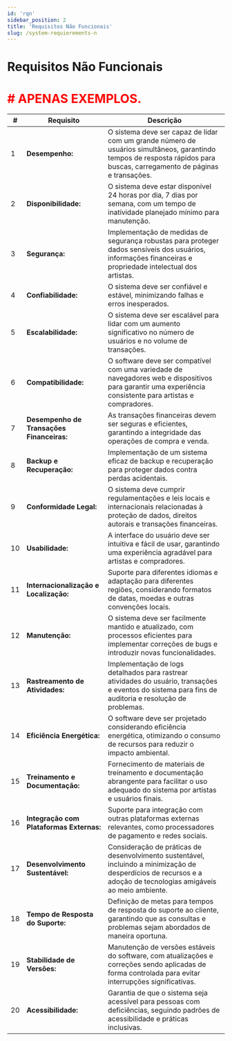 ```yaml
---
id: 'rqn'
sidebar_position: 2
title: 'Requisitos Não Funcionais'
slug: /system-requierements-n
---
```


# Requisitos Não Funcionais

# <font color="red"># APENAS EXEMPLOS.</font>

| # | Requisito                     | Descrição                                                                                                     |
|---|-------------------------------|---------------------------------------------------------------------------------------------------------------|
| 1 | **Desempenho:**               | O sistema deve ser capaz de lidar com um grande número de usuários simultâneos, garantindo tempos de resposta rápidos para buscas, carregamento de páginas e transações. |
| 2 | **Disponibilidade:**          | O sistema deve estar disponível 24 horas por dia, 7 dias por semana, com um tempo de inatividade planejado mínimo para manutenção. |
| 3 | **Segurança:**                | Implementação de medidas de segurança robustas para proteger dados sensíveis dos usuários, informações financeiras e propriedade intelectual dos artistas. |
| 4 | **Confiabilidade:**           | O sistema deve ser confiável e estável, minimizando falhas e erros inesperados.                                  |
| 5 | **Escalabilidade:**           | O sistema deve ser escalável para lidar com um aumento significativo no número de usuários e no volume de transações. |
| 6 | **Compatibilidade:**          | O software deve ser compatível com uma variedade de navegadores web e dispositivos para garantir uma experiência consistente para artistas e compradores. |
| 7 | **Desempenho de Transações Financeiras:** | As transações financeiras devem ser seguras e eficientes, garantindo a integridade das operações de compra e venda. |
| 8 | **Backup e Recuperação:**     | Implementação de um sistema eficaz de backup e recuperação para proteger dados contra perdas acidentais.        |
| 9 | **Conformidade Legal:**       | O sistema deve cumprir regulamentações e leis locais e internacionais relacionadas à proteção de dados, direitos autorais e transações financeiras. |
|10 | **Usabilidade:**              | A interface do usuário deve ser intuitiva e fácil de usar, garantindo uma experiência agradável para artistas e compradores. |
|11 | **Internacionalização e Localização:** | Suporte para diferentes idiomas e adaptação para diferentes regiões, considerando formatos de datas, moedas e outras convenções locais. |
|12 | **Manutenção:**               | O sistema deve ser facilmente mantido e atualizado, com processos eficientes para implementar correções de bugs e introduzir novas funcionalidades. |
|13 | **Rastreamento de Atividades:** | Implementação de logs detalhados para rastrear atividades do usuário, transações e eventos do sistema para fins de auditoria e resolução de problemas. |
|14 | **Eficiência Energética:**    | O software deve ser projetado considerando eficiência energética, otimizando o consumo de recursos para reduzir o impacto ambiental. |
|15 | **Treinamento e Documentação:** | Fornecimento de materiais de treinamento e documentação abrangente para facilitar o uso adequado do sistema por artistas e usuários finais. |
|16 | **Integração com Plataformas Externas:** | Suporte para integração com outras plataformas externas relevantes, como processadores de pagamento e redes sociais. |
|17 | **Desenvolvimento Sustentável:** | Consideração de práticas de desenvolvimento sustentável, incluindo a minimização de desperdícios de recursos e a adoção de tecnologias amigáveis ao meio ambiente. |
|18 | **Tempo de Resposta do Suporte:** | Definição de metas para tempos de resposta do suporte ao cliente, garantindo que as consultas e problemas sejam abordados de maneira oportuna. |
|19 | **Stabilidade de Versões:**    | Manutenção de versões estáveis do software, com atualizações e correções sendo aplicadas de forma controlada para evitar interrupções significativas. |
|20 | **Acessibilidade:**            | Garantia de que o sistema seja acessível para pessoas com deficiências, seguindo padrões de acessibilidade e práticas inclusivas. |
